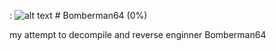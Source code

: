 : ![alt text](imgs\img.png) # Bomberman64 (0%)

my attempt to decompile and reverse enginner Bomberman64
